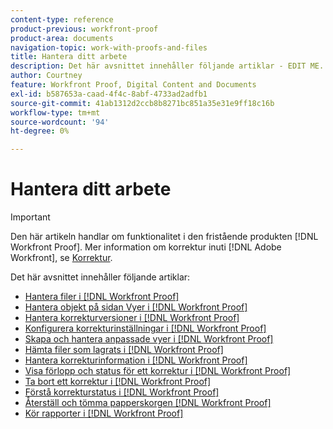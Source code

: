 ```yaml
---
content-type: reference
product-previous: workfront-proof
product-area: documents
navigation-topic: work-with-proofs-and-files
title: Hantera ditt arbete
description: Det här avsnittet innehåller följande artiklar - EDIT ME.
author: Courtney
feature: Workfront Proof, Digital Content and Documents
exl-id: b587653a-caad-4f4c-8abf-4733ad2adfb1
source-git-commit: 41ab1312d2ccb8b8271bc851a35e31e9ff18c16b
workflow-type: tm+mt
source-wordcount: '94'
ht-degree: 0%

---
```


# Hantera ditt arbete

>[!IMPORTANT]
>
>Den här artikeln handlar om funktionalitet i den fristående produkten [!DNL Workfront Proof]. Mer information om korrektur inuti [!DNL Adobe Workfront], se [Korrektur](../../../review-and-approve-work/proofing/proofing.md).

Det här avsnittet innehåller följande artiklar:

* [Hantera filer i [!DNL Workfront Proof]](../../../workfront-proof/wp-work-proofsfiles/manage-your-work/manage-files.md)
* [Hantera objekt på sidan Vyer i [!DNL Workfront Proof]](../../../workfront-proof/wp-work-proofsfiles/manage-your-work/manage-items-on-views-page.md)
* [Hantera korrekturversioner i [!DNL Workfront Proof]](../../../workfront-proof/wp-work-proofsfiles/manage-your-work/manage-proof-versions.md)
* [Konfigurera korrekturinställningar i [!DNL Workfront Proof]](../../../workfront-proof/wp-work-proofsfiles/manage-your-work/configure-proof-settings.md)
* [Skapa och hantera anpassade vyer i [!DNL Workfront Proof]](../../../workfront-proof/wp-work-proofsfiles/manage-your-work/create-and-manage-custom-views.md)
* [Hämta filer som lagrats i [!DNL Workfront Proof]](../../../workfront-proof/wp-work-proofsfiles/manage-your-work/download-files-stored.md)
* [Hantera korrekturinformation i [!DNL Workfront Proof]](../../../workfront-proof/wp-work-proofsfiles/manage-your-work/manage-proof-details.md)
* [Visa förlopp och status för ett korrektur i [!DNL Workfront Proof]](../../../workfront-proof/wp-work-proofsfiles/manage-your-work/view-progress-and-status-of-proof.md)
* [Ta bort ett korrektur i [!DNL Workfront Proof]](../../../workfront-proof/wp-work-proofsfiles/manage-your-work/delete-proof.md)
* [Förstå korrekturstatus i [!DNL Workfront Proof]](../../../workfront-proof/wp-work-proofsfiles/manage-your-work/proof-state.md)
* [Återställ och tömma papperskorgen [!DNL Workfront Proof]](../../../workfront-proof/wp-work-proofsfiles/manage-your-work/restore-and-empty-trash.md)
* [Kör rapporter i [!DNL Workfront Proof]](../../../workfront-proof/wp-work-proofsfiles/manage-your-work/run-reports.md)
